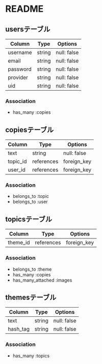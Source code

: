 # README

## usersテーブル

|Column|Type|Options|
|------|----|-------|
|username|string|null: false|
|email|string|null: false|
|password|string|null: false|
|provider|string|null: false|
|uid|string|null: false|

### Association
- has_many :copies


## copiesテーブル

|Column|Type|Options|
|------|----|-------|
|text|string|null: false|
|topic_id|references|foreign_key|
|user_id|references|foreign_key|

### Association
- belongs_to :topic
- belongs_to :user


## topicsテーブル

|Column|Type|Options|
|------|----|-------|
|theme_id|references|foreign_key|

### Association
- belongs_to :theme
- has_many :copies
- has_many_attached :images


## themesテーブル

|Column|Type|Options|
|------|----|-------|
|text|string|null: false|
|hash_tag|string|null: false|

### Association
- has_many :topics



